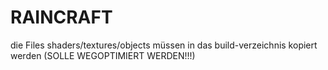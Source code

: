 # RAINCRAFT

die Files shaders/textures/objects müssen in das build-verzeichnis kopiert werden (SOLLE WEGOPTIMIERT WERDEN!!!)
